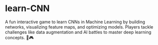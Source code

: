 # learn-CNN
A fun interactive game to learn CNNs in Machine Learning by building networks, visualizing feature maps, and optimizing models. Players tackle challenges like data augmentation and AI battles to master deep learning concepts. 🚀🎮
